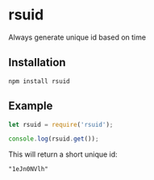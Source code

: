 rsuid
====

Always generate unique id based on time

Installation
------------

    npm install rsuid

Example
-------

~~~ javascript
let rsuid = require('rsuid');

console.log(rsuid.get());
~~~

This will return a short unique id:

    "1eJn0NVlh"